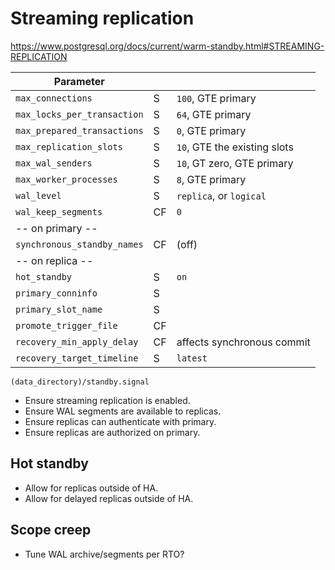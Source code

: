 # Streaming replication

https://www.postgresql.org/docs/current/warm-standby.html#STREAMING-REPLICATION

| Parameter | | |
|-----------|-|-|
| `max_connections` | S | `100`, GTE primary
| `max_locks_per_transaction` | S | `64`, GTE primary
| `max_prepared_transactions` | S | `0`, GTE primary
| `max_replication_slots` | S | `10`, GTE the existing slots
| `max_wal_senders` | S | `10`, GT zero, GTE primary
| `max_worker_processes` | S | `8`, GTE primary
| `wal_level` | S | `replica`, or `logical`
| `wal_keep_segments` | CF | `0`
| -- on primary --
| `synchronous_standby_names` | CF | (off)
| -- on replica --
| `hot_standby` | S | `on`
| `primary_conninfo` | S |
| `primary_slot_name` | S |
| `promote_trigger_file` | CF |
| `recovery_min_apply_delay` | CF | affects synchronous commit
| `recovery_target_timeline` | S | `latest`

```
(data_directory)/standby.signal
```

- Ensure streaming replication is enabled.
- Ensure WAL segments are available to replicas.
- Ensure replicas can authenticate with primary.
- Ensure replicas are authorized on primary.

## Hot standby

- Allow for replicas outside of HA.
- Allow for delayed replicas outside of HA.

## Scope creep

- Tune WAL archive/segments per RTO?
